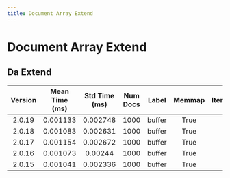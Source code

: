 ```yaml
---
title: Document Array Extend
---
```

# Document Array Extend

## Da Extend

| Version | Mean Time (ms) | Std Time (ms) | Num Docs | Label | Memmap | Iterations |
| :---: | :---: | :---: | :---: | :---: | :---: | :---: |
| 2.0.19 | 0.001133 | 0.002748 | 1000 | buffer | True | 25 |
| 2.0.18 | 0.001083 | 0.002631 | 1000 | buffer | True | 25 |
| 2.0.17 | 0.001154 | 0.002672 | 1000 | buffer | True | 25 |
| 2.0.16 | 0.001073 | 0.00244 | 1000 | buffer | True | 25 |
| 2.0.15 | 0.001041 | 0.002336 | 1000 | buffer | True | 25 |

